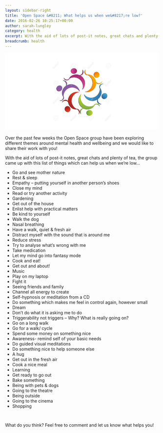 ```yaml
---
layout: sidebar-right
title: 'Open Space &#8211; What helps us when we&#8217;re low?'
date: 2016-02-26 10:25:17+00:00
author: sarah-lungley
category: health
excerpt: With the aid of lots of post-it notes, great chats and plenty of tea, the Open Space group came up with this list of things which can help us when we’re low.
breadcrumb: health
---
```

![Open Space logo](/images/featured/featured-open-space-logo.jpg)

Over the past few weeks the Open Space group have been exploring different themes around mental health and wellbeing and we would like to share their work with you!

With the aid of lots of post-it notes, great chats and plenty of tea, the group came up with this list of things which can help us when we&#8217;re low&#8230;

  * Go and see mother nature
  * Rest & sleep
  * Empathy – putting yourself in another person’s shoes
  * Close my mind
  * Read or try another activity
  * Gardening
  * Get out of the house
  * Enlist help with practical matters
  * Be kind to yourself
  * Walk the dog
  * Nasal breathing
  * Have a walk, quiet & fresh air
  * Distract myself with the sound that is around me
  * Reduce stress
  * Try to analyse what’s wrong with me
  * Take medication
  * Let my mind go into fantasy mode
  * Cook and eat!
  * Get out and about!
  * Music
  * Play on my laptop
  * Fight it
  * Seeing friends and family
  * Channel all energy to create
  * Self-hypnosis or meditation from a CD
  * Do something which makes me feel in control again, however small
  * Dream
  * Don’t do what it is asking me to do
  * Triggerability not triggers – Why? What is really going on?
  * Go on a long walk
  * Go for a walk/ cycle
  * Spend some money on something nice
  * Awareness- remind self of your basic needs
  * Do guided visual meditations
  * Do something nice to help someone else
  * A hug
  * Get out in the fresh air
  * Cook a nice meal
  * Learning
  * Get ready to go out
  * Bake something
  * Being with pets & dogs
  * Going to the theatre
  * Being outside
  * Going to the cinema
  * Shopping

&nbsp;

What do you think? Feel free to comment and let us know what helps you!

&nbsp;
